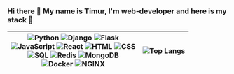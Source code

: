 ### Hi there 👋 My name is Timur, I'm web-developer and here is my stack  🌇

| ![Python](https://img.shields.io/badge/Python-3776AB.svg?style=for-the-badge&logo=Python&logoColor=white) ![Django](https://img.shields.io/badge/Django-092E20.svg?style=for-the-badge&logo=Django&logoColor=white) ![Flask](https://img.shields.io/badge/Flask-000000.svg?style=for-the-badge&logo=Flask&logoColor=white) <br /> ![JavaScript](https://img.shields.io/badge/JavaScript-F7DF1E.svg?style=for-the-badge&logo=JavaScript&logoColor=black) ![React](https://img.shields.io/badge/React-61DAFB.svg?style=for-the-badge&logo=React&logoColor=black) ![HTML](https://img.shields.io/badge/HTML5-E34F26.svg?style=for-the-badge&logo=HTML5&logoColor=white) ![CSS](https://img.shields.io/badge/CSS3-1572B6.svg?style=for-the-badge&logo=CSS3&logoColor=white) <br /> ![SQL](https://img.shields.io/badge/PostgreSQL-4169E1.svg?style=for-the-badge&logo=PostgreSQL&logoColor=white) ![Redis](https://img.shields.io/badge/Redis-DC382D.svg?style=for-the-badge&logo=Redis&logoColor=white) ![MongoDB](https://img.shields.io/badge/MongoDB-47A248.svg?style=for-the-badge&logo=MongoDB&logoColor=white) <br /> ![Docker](https://img.shields.io/badge/Docker-2496ED.svg?style=for-the-badge&logo=Docker&logoColor=white)     ![NGINX](https://img.shields.io/badge/NGINX-009639.svg?style=for-the-badge&logo=NGINX&logoColor=white) | [![Top Langs](https://github-readme-stats.vercel.app/api/top-langs/?username=timurgain&layout=compact&card_width=350)](https://github.com/timurgain/timurgain) |
| :-: | :-: |


<!--
**timurgain/timurgain** is a ✨ _special_ ✨ repository because its `README.md` (this file) appears on your GitHub profile.

Here are some ideas to get you started:

- 🔭 I’m currently working on ...
- 🌱 I’m currently learning ...
- 👯 I’m looking to collaborate on ...
- 🤔 I’m looking for help with ...
- 💬 Ask me about ...
- 📫 How to reach me: ...
- 😄 Pronouns: ...
- ⚡ Fun fact: ...
-->
